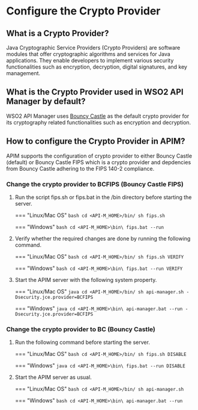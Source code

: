 # Configure the Crypto Provider

## What is a Crypto Provider?

Java Cryptographic Service Providers (Crypto Providers) are software modules that offer cryptographic algorithms and services for Java applications. They enable developers to implement various security functionalities such as encryption, decryption, digital signatures, and key management.

## What is the Crypto Provider used in WSO2 API Manager by default?

WSO2 API Manager uses [Bouncy Castle](https://www.bouncycastle.org/) as the default crypto provider for its cryptography related functionalities such as encryption and decryption.

## How to configure the Crypto Provider in APIM?

APIM supports the configuration of crypto provider to either Bouncy Castle (default) or Bouncy Castle FIPS which is a crypto provider and depdencies from Bouncy Castle adhering to the FIPS 140-2 compliance.

### Change the crypto provider to BCFIPS (Bouncy Castle FIPS)

1. Run the script fips.sh or fips.bat in the <APIM-HOME>/bin directory before starting the server.

    === "Linux/Mac OS"
        ``` bash
        cd <API-M_HOME>/bin/
        sh fips.sh
        ```

    === "Windows"
        ``` bash
        cd <API-M_HOME>\bin\
        fips.bat --run
        ```

2. Verify whether the required changes are done by running the following command.

    === "Linux/Mac OS"
        ``` bash
        cd <API-M_HOME>/bin/
        sh fips.sh VERIFY
        ```

    === "Windows"
        ``` bash
        cd <API-M_HOME>\bin\
        fips.bat --run VERIFY
        ```

3. Start the APIM server with the following system property.

    === "Linux/Mac OS"
        ``` java
        cd <API-M_HOME>/bin/
        sh api-manager.sh -Dsecurity.jce.provider=BCFIPS
        ```

    === "Windows"
        ``` java
        cd <API-M_HOME>\bin\
        api-manager.bat --run -Dsecurity.jce.provider=BCFIPS
        ```

### Change the crypto provider to BC (Bouncy Castle)

1. Run the following command before starting the server.

    === "Linux/Mac OS"
        ``` bash
        cd <API-M_HOME>/bin/
        sh fips.sh DISABLE
        ```

    === "Windows"
        ``` java
        cd <API-M_HOME>\bin\
        fips.bat --run DISABLE
        ```

2. Start the APIM server as usual.

    === "Linux/Mac OS"
        ``` bash
        cd <API-M_HOME>/bin/
        sh api-manager.sh
        ```

    === "Windows"
        ``` bash
        cd <API-M_HOME>\bin\
        api-manager.bat --run
        ```
